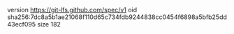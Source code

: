 version https://git-lfs.github.com/spec/v1
oid sha256:7dc8a5b1ae21068f110d65c734fdb9244838cc0454f6898a5bfb25dd43ecf095
size 182
